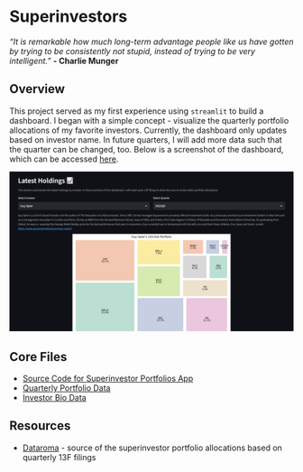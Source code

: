 # **Superinvestors**

*“It is remarkable how much long-term advantage people like us have gotten by trying to be consistently not stupid, instead of trying to be very intelligent.”* **- Charlie Munger**

## Overview
This project served as my first experience using `streamlit` to build a dashboard.  I began with a simple concept - visualize the quarterly portfolio allocations of my favorite investors.  Currently, the dashboard only updates based on investor name.  In future quarters, I will add more data such that the quarter can be changed, too.  Below is a screenshot of the dashboard, which can be accessed [here](https://superinvestor-portfolios.streamlit.app/).    

![superinvestor_dashboard](./assets/superinvestor_dashboard.png)
  
## Core Files
* [Source Code for Superinvestor Portfolios App](superinvestor_dashboard.py)
* [Quarterly Portfolio Data](./data/superinvestor_data_2022Q4.csv)
* [Investor Bio Data](./data/investor_bios.csv)

## Resources
* [Dataroma](https://www.dataroma.com/m/home.php) - source of the superinvestor portfolio allocations based on quarterly 13F filings
